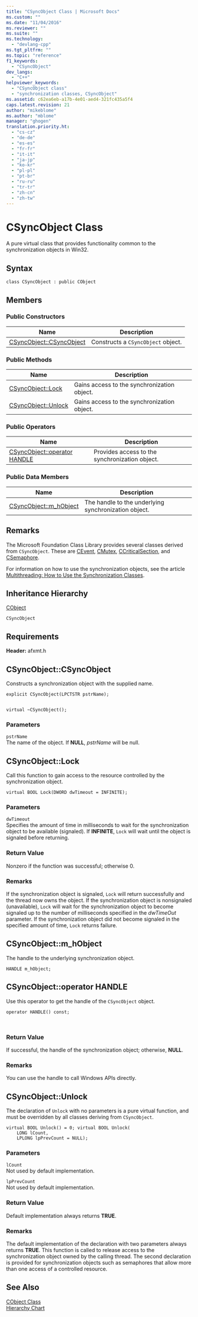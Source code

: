 ```yaml
---
title: "CSyncObject Class | Microsoft Docs"
ms.custom: ""
ms.date: "11/04/2016"
ms.reviewer: ""
ms.suite: ""
ms.technology: 
  - "devlang-cpp"
ms.tgt_pltfrm: ""
ms.topic: "reference"
f1_keywords: 
  - "CSyncObject"
dev_langs: 
  - "C++"
helpviewer_keywords: 
  - "CSyncObject class"
  - "synchronization classes, CSyncObject"
ms.assetid: c62ea6eb-a17b-4e01-aed4-321fc435a5f4
caps.latest.revision: 21
author: "mikeblome"
ms.author: "mblome"
manager: "ghogen"
translation.priority.ht: 
  - "cs-cz"
  - "de-de"
  - "es-es"
  - "fr-fr"
  - "it-it"
  - "ja-jp"
  - "ko-kr"
  - "pl-pl"
  - "pt-br"
  - "ru-ru"
  - "tr-tr"
  - "zh-cn"
  - "zh-tw"
---
```

# CSyncObject Class
A pure virtual class that provides functionality common to the synchronization objects in Win32.  
  
## Syntax  
  
```  
class CSyncObject : public CObject  
```  
  
## Members  
  
### Public Constructors  
  
|Name|Description|  
|----------|-----------------|  
|[CSyncObject::CSyncObject](#csyncobject__csyncobject)|Constructs a `CSyncObject` object.|  
  
### Public Methods  
  
|Name|Description|  
|----------|-----------------|  
|[CSyncObject::Lock](#csyncobject__lock)|Gains access to the synchronization object.|  
|[CSyncObject::Unlock](#csyncobject__unlock)|Gains access to the synchronization object.|  
  
### Public Operators  
  
|Name|Description|  
|----------|-----------------|  
|[CSyncObject::operator HANDLE](#csyncobject__operator_handle)|Provides access to the synchronization object.|  
  
### Public Data Members  
  
|Name|Description|  
|----------|-----------------|  
|[CSyncObject::m_hObject](#csyncobject__m_hobject)|The handle to the underlying synchronization object.|  
  
## Remarks  
 The Microsoft Foundation Class Library provides several classes derived from `CSyncObject`. These are [CEvent](../../mfc/reference/cevent-class.md), [CMutex](../../mfc/reference/cmutex-class.md), [CCriticalSection](../../mfc/reference/ccriticalsection-class.md), and [CSemaphore](../../mfc/reference/csemaphore-class.md).  
  
 For information on how to use the synchronization objects, see the article [Multithreading: How to Use the Synchronization Classes](../../parallel/multithreading-how-to-use-the-synchronization-classes.md).  
  
## Inheritance Hierarchy  
 [CObject](../../mfc/reference/cobject-class.md)  
  
 `CSyncObject`  
  
## Requirements  
 **Header:** afxmt.h  
  
##  <a name="csyncobject__csyncobject"></a>  CSyncObject::CSyncObject  
 Constructs a synchronization object with the supplied name.  
  
```  
explicit CSyncObject(LPCTSTR pstrName);

 
virtual ~CSyncObject();
```  
  
### Parameters  
 `pstrName`  
 The name of the object. If **NULL**, *pstrName* will be null.  
  
##  <a name="csyncobject__lock"></a>  CSyncObject::Lock  
 Call this function to gain access to the resource controlled by the synchronization object.  
  
```  
virtual BOOL Lock(DWORD dwTimeout = INFINITE);
```  
  
### Parameters  
 `dwTimeout`  
 Specifies the amount of time in milliseconds to wait for the synchronization object to be available (signaled). If **INFINITE**, `Lock` will wait until the object is signaled before returning.  
  
### Return Value  
 Nonzero if the function was successful; otherwise 0.  
  
### Remarks  
 If the synchronization object is signaled, `Lock` will return successfully and the thread now owns the object. If the synchronization object is nonsignaled (unavailable), `Lock` will wait for the synchronization object to become signaled up to the number of milliseconds specified in the *dwTimeOut* parameter. If the synchronization object did not become signaled in the specified amount of time, `Lock` returns failure.  
  
##  <a name="csyncobject__m_hobject"></a>  CSyncObject::m_hObject  
 The handle to the underlying synchronization object.  
  
```  
HANDLE m_hObject;  
```  
  
##  <a name="csyncobject__operator_handle"></a>  CSyncObject::operator HANDLE  
 Use this operator to get the handle of the `CSyncObject` object.  
  
```  
operator HANDLE() const;

 
```  
  
### Return Value  
 If successful, the handle of the synchronization object; otherwise, **NULL**.  
  
### Remarks  
 You can use the handle to call Windows APIs directly.  
  
##  <a name="csyncobject__unlock"></a>  CSyncObject::Unlock  
 The declaration of `Unlock` with no parameters is a pure virtual function, and must be overridden by all classes deriving from `CSyncObject`.  
  
```  
virtual BOOL Unlock() = 0; virtual BOOL Unlock(
    LONG lCount,  
    LPLONG lpPrevCount = NULL);
```  
  
### Parameters  
 `lCount`  
 Not used by default implementation.  
  
 `lpPrevCount`  
 Not used by default implementation.  
  
### Return Value  
 Default implementation always returns **TRUE**.  
  
### Remarks  
 The default implementation of the declaration with two parameters always returns **TRUE**. This function is called to release access to the synchronization object owned by the calling thread. The second declaration is provided for synchronization objects such as semaphores that allow more than one access of a controlled resource.  
  
## See Also  
 [CObject Class](../../mfc/reference/cobject-class.md)   
 [Hierarchy Chart](../../mfc/hierarchy-chart.md)



